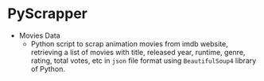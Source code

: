 # PyScrapper
* Movies Data
    - Python script to scrap animation movies from imdb website,  retrieving a list of movies with title, released year, runtime, genre, rating, total votes, etc in `json` file format using `BeautifulSoup4` library of Python.
